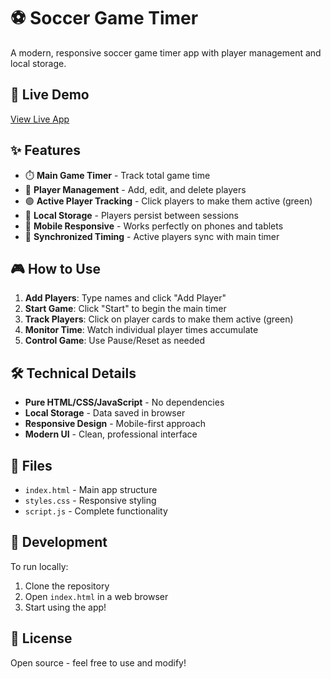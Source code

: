 # ⚽ Soccer Game Timer

A modern, responsive soccer game timer app with player management and local storage.

## 🚀 Live Demo
[View Live App](https://eybuc.github.io/soccer-timer/)

## ✨ Features
- ⏱️ **Main Game Timer** - Track total game time
- 👥 **Player Management** - Add, edit, and delete players
- 🟢 **Active Player Tracking** - Click players to make them active (green)
- 💾 **Local Storage** - Players persist between sessions
- 📱 **Mobile Responsive** - Works perfectly on phones and tablets
- 🔄 **Synchronized Timing** - Active players sync with main timer

## 🎮 How to Use
1. **Add Players**: Type names and click "Add Player"
2. **Start Game**: Click "Start" to begin the main timer
3. **Track Players**: Click on player cards to make them active (green)
4. **Monitor Time**: Watch individual player times accumulate
5. **Control Game**: Use Pause/Reset as needed

## 🛠️ Technical Details
- **Pure HTML/CSS/JavaScript** - No dependencies
- **Local Storage** - Data saved in browser
- **Responsive Design** - Mobile-first approach
- **Modern UI** - Clean, professional interface

## 📁 Files
- `index.html` - Main app structure
- `styles.css` - Responsive styling
- `script.js` - Complete functionality

## 🔧 Development
To run locally:
1. Clone the repository
2. Open `index.html` in a web browser
3. Start using the app!

## 📄 License
Open source - feel free to use and modify!
